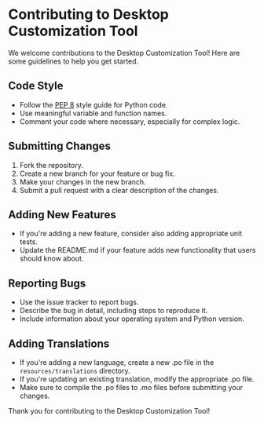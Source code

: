 # Contributing to Desktop Customization Tool

We welcome contributions to the Desktop Customization Tool! Here are some guidelines to help you get started.

## Code Style

- Follow the [PEP 8](https://www.python.org/dev/peps/pep-0008/) style guide for Python code.
- Use meaningful variable and function names.
- Comment your code where necessary, especially for complex logic.

## Submitting Changes

1. Fork the repository.
2. Create a new branch for your feature or bug fix.
3. Make your changes in the new branch.
4. Submit a pull request with a clear description of the changes.

## Adding New Features

- If you're adding a new feature, consider also adding appropriate unit tests.
- Update the README.md if your feature adds new functionality that users should know about.

## Reporting Bugs

- Use the issue tracker to report bugs.
- Describe the bug in detail, including steps to reproduce it.
- Include information about your operating system and Python version.

## Adding Translations

- If you're adding a new language, create a new .po file in the `resources/translations` directory.
- If you're updating an existing translation, modify the appropriate .po file.
- Make sure to compile the .po files to .mo files before submitting your changes.

Thank you for contributing to the Desktop Customization Tool!